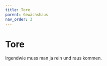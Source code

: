```yaml
---
title: Tore
parent: Gewächshaus
nav_order: 3
---
```

# Tore
Irgendwie muss man ja rein und raus kommen.